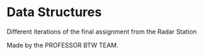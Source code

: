 # Data Structures

Different iterations of the final assignment from the Radar Station

Made by the PROFESSOR BTW TEAM.
